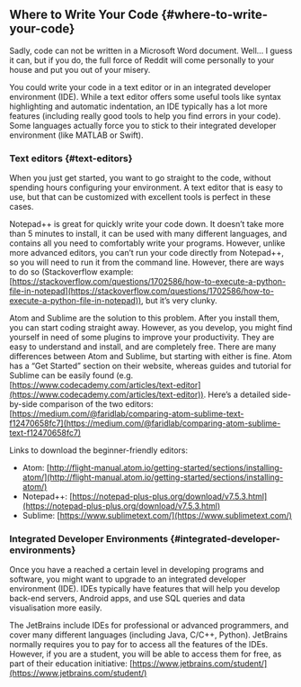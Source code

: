 ## Where to Write Your Code {#where-to-write-your-code}

Sadly, code can not be written in a Microsoft Word document. Well… I guess it can, but if you do, the full force of Reddit will come personally to your house and put you out of your misery.

You could write your code in a text editor or in an integrated developer environment (IDE). While a text editor offers some useful tools like syntax highlighting and automatic indentation, an IDE typically has a lot more features (including really good tools to help you find errors in your code). Some languages actually force you to stick to their integrated developer environment (like MATLAB or Swift).

### Text editors {#text-editors}

When you just get started, you want to go straight to the code, without spending hours configuring your environment. A text editor that is easy to use, but that can be customized with excellent tools is perfect in these cases.

Notepad++ is great for quickly write your code down. It doesn’t take more than 5 minutes to install, it can be used with many different languages, and contains all you need to comfortably write your programs. However, unlike more advanced editors, you can’t run your code directly from Notepad++, so you will need to run it from the command line. However, there are ways to do so (Stackoverflow example: [https://stackoverflow.com/questions/1702586/how-to-execute-a-python-file-in-notepad](https://stackoverflow.com/questions/1702586/how-to-execute-a-python-file-in-notepad)), but it’s very clunky.

Atom and Sublime are the solution to this problem. After you install them, you can start coding straight away. However, as you develop, you might find yourself in need of some plugins to improve your productivity. They are easy to understand and install, and are completely free. There are many differences between Atom and Sublime, but starting with either is fine. Atom has a “Get Started” section on their website, whereas guides and tutorial for Sublime can be easily found (e.g. [https://www.codecademy.com/articles/text-editor](https://www.codecademy.com/articles/text-editor)). Here’s a detailed side-by-side comparison of the two editors: [https://medium.com/@faridlab/comparing-atom-sublime-text-f12470658fc7](https://medium.com/@faridlab/comparing-atom-sublime-text-f12470658fc7)

Links to download the beginner-friendly editors:

*   Atom: [http://flight-manual.atom.io/getting-started/sections/installing-atom/](http://flight-manual.atom.io/getting-started/sections/installing-atom/)
*   Notepad++: [https://notepad-plus-plus.org/download/v7.5.3.html](https://notepad-plus-plus.org/download/v7.5.3.html)
*   Sublime: [https://www.sublimetext.com/](https://www.sublimetext.com/)

### Integrated Developer Environments {#integrated-developer-environments}

Once you have a reached a certain level in developing programs and software, you might want to upgrade to an integrated developer environment (IDE). IDEs typically have features that will help you develop back-end servers, Android apps, and use SQL queries and data visualisation more easily.

The JetBrains include IDEs for professional or advanced programmers, and cover many different languages (including Java, C/C++, Python). JetBrains normally requires you to pay for to access all the features of the IDEs. However, if you are a student, you will be able to access them for free, as part of their education initiative: [https://www.jetbrains.com/student/](https://www.jetbrains.com/student/)